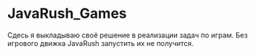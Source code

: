 # JavaRush_Games
Сдесь я выкладываю своё решение в реализации задач по играм.
Без игрового движка JavaRush запустить их не получится.
